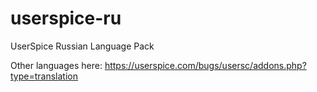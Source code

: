 # userspice-ru
UserSpice Russian Language Pack

Other languages here:
https://userspice.com/bugs/usersc/addons.php?type=translation

